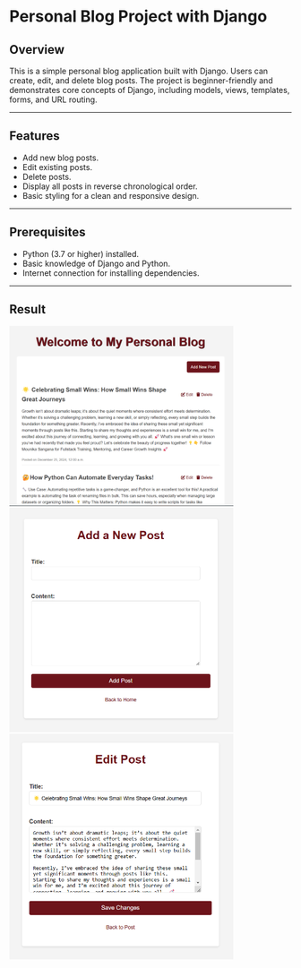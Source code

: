 # Personal Blog Project with Django

## **Overview**
This is a simple personal blog application built with Django. Users can create, edit, and delete blog posts. The project is beginner-friendly and demonstrates core concepts of Django, including models, views, templates, forms, and URL routing.

---

## **Features**
- Add new blog posts.
- Edit existing posts.
- Delete posts.
- Display all posts in reverse chronological order.
- Basic styling for a clean and responsive design.

---

## **Prerequisites**
- Python (3.7 or higher) installed.
- Basic knowledge of Django and Python.
- Internet connection for installing dependencies.

---

## **Result**
<img src="media/img1.png" alt="Image" width="400" />
<img src="media/img2.png" alt="Image" width="400" />
<img src="media/img3.png" alt="Image" width="400" />
